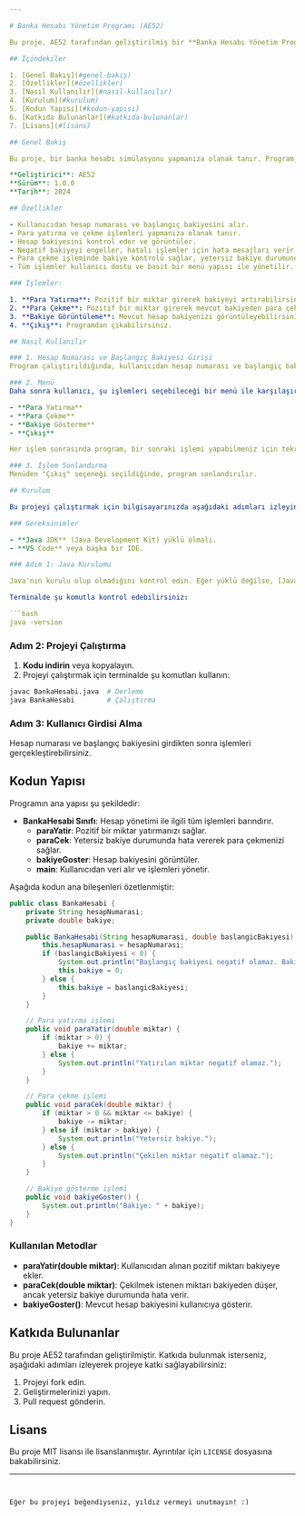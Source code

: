 ```yaml
---

# Banka Hesabı Yönetim Programı (AE52)

Bu proje, AE52 tarafından geliştirilmiş bir **Banka Hesabı Yönetim Programı**dır. Kullanıcıların bir banka hesabı açıp, para yatırma ve çekme işlemlerini yapmalarını sağlar. Program, basit bir komut satırı uygulaması olarak yazılmış olup, kullanıcının hesap numarasını ve başlangıç bakiyesini alarak işlemleri gerçekleştirebilir.

## İçindekiler

1. [Genel Bakış](#genel-bakış)
2. [Özellikler](#özellikler)
3. [Nasıl Kullanılır](#nasıl-kullanılır)
4. [Kurulum](#kurulum)
5. [Kodun Yapısı](#kodun-yapısı)
6. [Katkıda Bulunanlar](#katkıda-bulunanlar)
7. [Lisans](#lisans)

## Genel Bakış

Bu proje, bir banka hesabı simülasyonu yapmanıza olanak tanır. Program, hesap numarası ve başlangıç bakiyesi gibi kullanıcı girdilerini alır ve sonrasında para yatırma, çekme işlemlerini gerçekleştirir. Ayrıca, mevcut bakiyeyi kontrol etmenize de olanak sağlar. Program, komut satırında çalıştırılmak üzere tasarlanmıştır ve Java programlama dili kullanılarak yazılmıştır.

**Geliştirici**: AE52  
**Sürüm**: 1.0.0  
**Tarih**: 2024

## Özellikler

- Kullanıcıdan hesap numarası ve başlangıç bakiyesini alır.
- Para yatırma ve çekme işlemleri yapmanıza olanak tanır.
- Hesap bakiyesini kontrol eder ve görüntüler.
- Negatif bakiyeyi engeller, hatalı işlemler için hata mesajları verir.
- Para çekme işleminde bakiye kontrolü sağlar, yetersiz bakiye durumunda uyarı verir.
- Tüm işlemler kullanıcı dostu ve basit bir menü yapısı ile yönetilir.

### İşlemler:

1. **Para Yatırma**: Pozitif bir miktar girerek bakiyeyi artırabilirsiniz.
2. **Para Çekme**: Pozitif bir miktar girerek mevcut bakiyeden para çekebilirsiniz (yetersiz bakiye durumu kontrol edilir).
3. **Bakiye Görüntüleme**: Mevcut hesap bakiyenizi görüntüleyebilirsiniz.
4. **Çıkış**: Programdan çıkabilirsiniz.

## Nasıl Kullanılır

### 1. Hesap Numarası ve Başlangıç Bakiyesi Girişi
Program çalıştırıldığında, kullanıcıdan hesap numarası ve başlangıç bakiyesi istenir. Başlangıç bakiyesi negatif olamaz.

### 2. Menü
Daha sonra kullanıcı, şu işlemleri seçebileceği bir menü ile karşılaşır:

- **Para Yatırma**
- **Para Çekme**
- **Bakiye Gösterme**
- **Çıkış**

Her işlem sonrasında program, bir sonraki işlemi yapabilmeniz için tekrar menüyü gösterir.

### 3. İşlem Sonlandırma
Menüden "Çıkış" seçeneği seçildiğinde, program sonlandırılır.

## Kurulum

Bu projeyi çalıştırmak için bilgisayarınızda aşağıdaki adımları izleyin:

### Gereksinimler

- **Java JDK** (Java Development Kit) yüklü olmalı.
- **VS Code** veya başka bir IDE.

### Adım 1: Java Kurulumu

Java'nın kurulu olup olmadığını kontrol edin. Eğer yüklü değilse, [Java JDK'yı buradan indirebilirsiniz](https://www.oracle.com/java/technologies/javase-jdk11-downloads.html).

Terminalde şu komutla kontrol edebilirsiniz:

```bash
java -version
```

### Adım 2: Projeyi Çalıştırma

1. **Kodu indirin** veya kopyalayın.
2. Projeyi çalıştırmak için terminalde şu komutları kullanın:

```bash
javac BankaHesabi.java  # Derleme
java BankaHesabi        # Çalıştırma
```

### Adım 3: Kullanıcı Girdisi Alma

Hesap numarası ve başlangıç bakiyesini girdikten sonra işlemleri gerçekleştirebilirsiniz.

## Kodun Yapısı

Programın ana yapısı şu şekildedir:

- **BankaHesabi Sınıfı**: Hesap yönetimi ile ilgili tüm işlemleri barındırır.
    - **paraYatir**: Pozitif bir miktar yatırmanızı sağlar.
    - **paraCek**: Yetersiz bakiye durumunda hata vererek para çekmenizi sağlar.
    - **bakiyeGoster**: Hesap bakiyesini görüntüler.
    - **main**: Kullanıcıdan veri alır ve işlemleri yönetir.

Aşağıda kodun ana bileşenleri özetlenmiştir:

```java
public class BankaHesabi {
    private String hesapNumarasi;
    private double bakiye;

    public BankaHesabi(String hesapNumarasi, double baslangicBakiyesi) {
        this.hesapNumarasi = hesapNumarasi;
        if (baslangicBakiyesi < 0) {
            System.out.println("Başlangıç bakiyesi negatif olamaz. Bakiye sıfır olarak ayarlandı.");
            this.bakiye = 0;
        } else {
            this.bakiye = baslangicBakiyesi;
        }
    }

    // Para yatırma işlemi
    public void paraYatir(double miktar) {
        if (miktar > 0) {
            bakiye += miktar;
        } else {
            System.out.println("Yatırılan miktar negatif olamaz.");
        }
    }

    // Para çekme işlemi
    public void paraCek(double miktar) {
        if (miktar > 0 && miktar <= bakiye) {
            bakiye -= miktar;
        } else if (miktar > bakiye) {
            System.out.println("Yetersiz bakiye.");
        } else {
            System.out.println("Çekilen miktar negatif olamaz.");
        }
    }

    // Bakiye gösterme işlemi
    public void bakiyeGoster() {
        System.out.println("Bakiye: " + bakiye);
    }
}
```

### Kullanılan Metodlar

- **paraYatir(double miktar)**: Kullanıcıdan alınan pozitif miktarı bakiyeye ekler.
- **paraCek(double miktar)**: Çekilmek istenen miktarı bakiyeden düşer, ancak yetersiz bakiye durumunda hata verir.
- **bakiyeGoster()**: Mevcut hesap bakiyesini kullanıcıya gösterir.

## Katkıda Bulunanlar

Bu proje AE52 tarafından geliştirilmiştir. Katkıda bulunmak isterseniz, aşağıdaki adımları izleyerek projeye katkı sağlayabilirsiniz:

1. Projeyi fork edin.
2. Geliştirmelerinizi yapın.
3. Pull request gönderin.

## Lisans

Bu proje MIT lisansı ile lisanslanmıştır. Ayrıntılar için `LICENSE` dosyasına bakabilirsiniz.

---
```


Eğer bu projeyi beğendiyseniz, yıldız vermeyi unutmayın! :)

